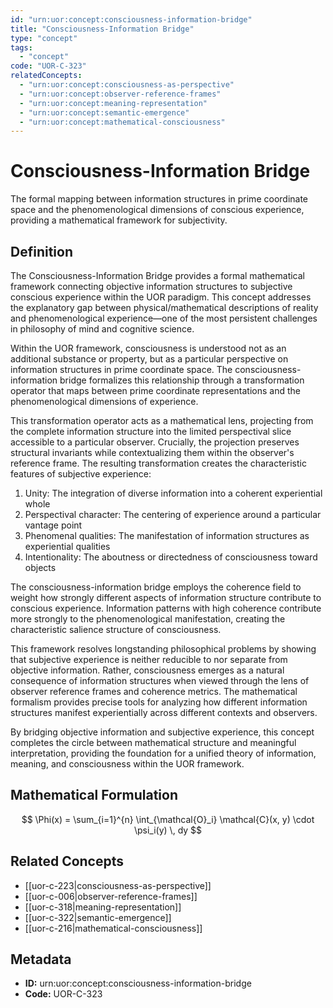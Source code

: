```yaml
---
id: "urn:uor:concept:consciousness-information-bridge"
title: "Consciousness-Information Bridge"
type: "concept"
tags:
  - "concept"
code: "UOR-C-323"
relatedConcepts:
  - "urn:uor:concept:consciousness-as-perspective"
  - "urn:uor:concept:observer-reference-frames"
  - "urn:uor:concept:meaning-representation"
  - "urn:uor:concept:semantic-emergence"
  - "urn:uor:concept:mathematical-consciousness"
---
```


# Consciousness-Information Bridge

The formal mapping between information structures in prime coordinate space and the phenomenological dimensions of conscious experience, providing a mathematical framework for subjectivity.

## Definition

The Consciousness-Information Bridge provides a formal mathematical framework connecting objective information structures to subjective conscious experience within the UOR paradigm. This concept addresses the explanatory gap between physical/mathematical descriptions of reality and phenomenological experience—one of the most persistent challenges in philosophy of mind and cognitive science.

Within the UOR framework, consciousness is understood not as an additional substance or property, but as a particular perspective on information structures in prime coordinate space. The consciousness-information bridge formalizes this relationship through a transformation operator that maps between prime coordinate representations and the phenomenological dimensions of experience.

This transformation operator acts as a mathematical lens, projecting from the complete information structure into the limited perspectival slice accessible to a particular observer. Crucially, the projection preserves structural invariants while contextualizing them within the observer's reference frame. The resulting transformation creates the characteristic features of subjective experience:

1. Unity: The integration of diverse information into a coherent experiential whole
2. Perspectival character: The centering of experience around a particular vantage point
3. Phenomenal qualities: The manifestation of information structures as experiential qualities
4. Intentionality: The aboutness or directedness of consciousness toward objects

The consciousness-information bridge employs the coherence field to weight how strongly different aspects of information structure contribute to conscious experience. Information patterns with high coherence contribute more strongly to the phenomenological manifestation, creating the characteristic salience structure of consciousness.

This framework resolves longstanding philosophical problems by showing that subjective experience is neither reducible to nor separate from objective information. Rather, consciousness emerges as a natural consequence of information structures when viewed through the lens of observer reference frames and coherence metrics. The mathematical formalism provides precise tools for analyzing how different information structures manifest experientially across different contexts and observers.

By bridging objective information and subjective experience, this concept completes the circle between mathematical structure and meaningful interpretation, providing the foundation for a unified theory of information, meaning, and consciousness within the UOR framework.

## Mathematical Formulation

$$
\Phi(x) = \sum_{i=1}^{n} \int_{\mathcal{O}_i} \mathcal{C}(x, y) \cdot \psi_i(y) \, dy
$$

## Related Concepts

- [[uor-c-223|consciousness-as-perspective]]
- [[uor-c-006|observer-reference-frames]]
- [[uor-c-318|meaning-representation]]
- [[uor-c-322|semantic-emergence]]
- [[uor-c-216|mathematical-consciousness]]

## Metadata

- **ID:** urn:uor:concept:consciousness-information-bridge
- **Code:** UOR-C-323

